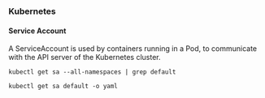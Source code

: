 ### Kubernetes



#### Service Account

A ServiceAccount is used by containers running in a Pod, to communicate with the API server of the Kubernetes cluster.


```
kubectl get sa --all-namespaces | grep default
```


```
kubectl get sa default -o yaml
```